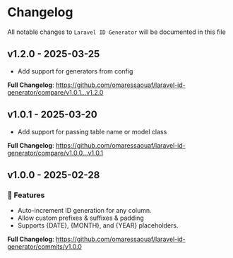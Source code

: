 # Changelog

All notable changes to `Laravel ID Generator` will be documented in this file

## v1.2.0 - 2025-03-25

- Add support for generators from config

**Full Changelog**: https://github.com/omaressaouaf/laravel-id-generator/compare/v1.0.1...v1.2.0

## v1.0.1 - 2025-03-20

- Add support for passing table name or model class

**Full Changelog**: https://github.com/omaressaouaf/laravel-id-generator/compare/v1.0.0...v1.0.1

## v1.0.0 - 2025-02-28

### 🚀 Features

- Auto-increment ID generation for any column.
- Allow custom prefixes & suffixes & padding
- Supports {DATE}, {MONTH}, and {YEAR} placeholders.

**Full Changelog**: https://github.com/omaressaouaf/laravel-id-generator/commits/v1.0.0
